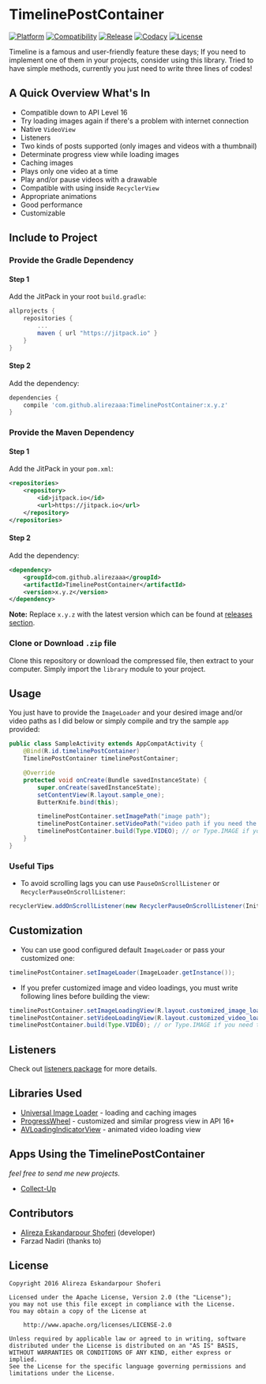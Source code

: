 # TimelinePostContainer

[![Platform](https://img.shields.io/badge/platform-android-brightgreen.svg)](http://developer.android.com/index.html)
[![Compatibility](https://img.shields.io/badge/compatibility-API%2016%2B-green.svg)](https://android-arsenal.com/api?level=16)
[![Release](https://jitpack.io/v/alirezaaa/TimelinePostContainer.svg)](https://jitpack.io/#alirezaaa/TimelinePostContainer)
[![Codacy](https://api.codacy.com/project/badge/grade/ffa490a98def457e8cac302b33c9d89c)](https://www.codacy.com/app/aesshoferi/TimelinePostContainer)
[![License](https://img.shields.io/badge/license-apache%202-blue.svg)](https://www.apache.org/licenses/LICENSE-2.0)

Timeline is a famous and user-friendly feature these days; If you need to implement one of them in your projects, consider using this library. Tried to have simple methods, currently you just need to write three lines of codes!

## A Quick Overview What's In
* Compatible down to API Level 16
* Try loading images again if there's a problem with internet connection
* Native `VideoView`
* Listeners
* Two kinds of posts supported (only images and videos with a thumbnail)
* Determinate progress view while loading images
* Caching images
* Plays only one video at a time
* Play and/or pause videos with a drawable
* Compatible with using inside `RecyclerView`
* Appropriate animations
* Good performance
* Customizable

## Include to Project
### Provide the Gradle Dependency
#### Step 1
Add the JitPack in your root `build.gradle`:
```gradle
allprojects {
    repositories {
        ...
        maven { url "https://jitpack.io" }
    }
}
```
#### Step 2
Add the dependency:
```gradle
dependencies {
    compile 'com.github.alirezaaa:TimelinePostContainer:x.y.z'
}
```
### Provide the Maven Dependency
#### Step 1
Add the JitPack in your `pom.xml`:
```xml
<repositories>
	<repository>
		<id>jitpack.io</id>
		<url>https://jitpack.io</url>
	</repository>
</repositories>
```
#### Step 2
Add the dependency:
```xml
<dependency>
	<groupId>com.github.alirezaaa</groupId>
	<artifactId>TimelinePostContainer</artifactId>
	<version>x.y.z</version>
</dependency>
```
**Note:** Replace `x.y.z` with the latest version which can be found at [releases section](../../releases).
### Clone or Download `.zip` file
Clone this repository or download the compressed file, then extract to your computer. Simply import the `library` module to your project.

## Usage
You just have to provide the `ImageLoader` and your desired image and/or video paths as I did below or simply compile and try the sample `app` provided:
```java
public class SampleActivity extends AppCompatActivity {
    @Bind(R.id.timelinePostContainer)
    TimelinePostContainer timelinePostContainer;

    @Override
    protected void onCreate(Bundle savedInstanceState) {
        super.onCreate(savedInstanceState);
        setContentView(R.layout.sample_one);
		ButterKnife.bind(this);

        timelinePostContainer.setImagePath("image path");
        timelinePostContainer.setVideoPath("video path if you need the video implementation");
        timelinePostContainer.build(Type.VIDEO); // or Type.IMAGE if you need the image implementation
    }
}
```

### Useful Tips
- To avoid scrolling lags you can use `PauseOnScrollListener` or `RecyclerPauseOnScrollListener`:
```java
recyclerView.addOnScrollListener(new RecyclerPauseOnScrollListener(InitClass.imageLoader(this), false, true));
```

## Customization
* You can use good configured default `ImageLoader` or pass your customized one:
```java
timelinePostContainer.setImageLoader(ImageLoader.getInstance());
```

* If you prefer customized image and video loadings, you must write following lines before building the view:
```java
timelinePostContainer.setImageLoadingView(R.layout.customized_image_loading); // or setImageLoadingView(ProgressWheel)
timelinePostContainer.setVideoLoadingView(R.layout.customized_video_loading); // or setVideoLoadingView(AVLoadingIndicatorView)
timelinePostContainer.build(Type.VIDEO); // or Type.IMAGE if you need the image implementation
```

## Listeners
Check out [listeners package](https://github.com/alirezaaa/TimelinePostContainer/tree/master/library/src/main/java/com/github/alirezaaa/timelinepostcontainer/interfaces) for more details.

## Libraries Used
- [Universal Image Loader](https://github.com/nostra13/Android-Universal-Image-Loader) - loading and caching images
- [ProgressWheel](https://github.com/Todd-Davies/ProgressWheel) - customized and similar progress view in API 16+
- [AVLoadingIndicatorView](https://github.com/81813780/AVLoadingIndicatorView) - animated video loading view

## Apps Using the TimelinePostContainer
*feel free to send me new projects.*
- [Collect-Up](http://collect-up.com)

## Contributors
- [Alireza Eskandarpour Shoferi](https://twitter.com/enormoustheory) (developer)
- Farzad Nadiri (thanks to)

## License
    Copyright 2016 Alireza Eskandarpour Shoferi
    
    Licensed under the Apache License, Version 2.0 (the "License");
    you may not use this file except in compliance with the License.
    You may obtain a copy of the License at
    
		http://www.apache.org/licenses/LICENSE-2.0
    
    Unless required by applicable law or agreed to in writing, software
    distributed under the License is distributed on an "AS IS" BASIS,
    WITHOUT WARRANTIES OR CONDITIONS OF ANY KIND, either express or implied.
    See the License for the specific language governing permissions and
    limitations under the License.
